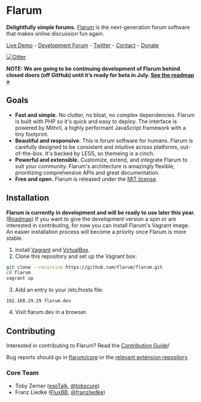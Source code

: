 # Flarum

**Delightfully simple forums.** [Flarum](http://flarum.org) is the next-generation forum software that makes online discussion fun again.

[Live Demo](http://demo.flarum.org) -
[Development Forum](http://discuss.flarum.org) -
[Twitter](http://twitter.com/flarum) -
[Contact](mailto:toby@flarum.org) -
[Donate](http://flarum.org/donate)

[![Gitter](https://badges.gitter.im/Join%20Chat.svg)](https://gitter.im/flarum/flarum)

**NOTE: We are going to be continuing development of Flarum behind closed doors (off GitHub) until it’s ready for beta in July. [See the roadmap »](https://github.com/flarum/core/issues/74)**

## Goals

- **Fast and simple.** No clutter, no bloat, no complex dependencies. Flarum is built with PHP so it's quick and easy to deploy. The interface is powered by Mithril, a highly performant JavaScript framework with a tiny footprint.
- **Beautiful and responsive.** This is forum software for humans. Flarum is carefully designed to be consistent and intuitive across platforms, out-of-the-box. It's backed by LESS, so themeing is a cinch.
- **Powerful and extensible.** Customize, extend, and integrate Flarum to suit your community. Flarum's architecture is amazingly flexible, prioritizing comprehensive APIs and great documentation.
- **Free and open.** Flarum is released under the [MIT license](https://github.com/flarum/flarum/blob/master/LICENSE.txt).

## Installation

**Flarum is currently in development and will be ready to use later this year.** ([Roadmap](http://tobyzerner.com/flarum/)) If you want to give the development version a spin or are interested in contributing, for now you can install Flarum's Vagrant image. An easier installation process will become a priority once Flarum is more stable.

1. Install [Vagrant](https://www.vagrantup.com) and [VirtualBox](https://www.virtualbox.org).
2. Clone this repository and set up the Vagrant box:

  ```sh
  git clone --recursive https://github.com/flarum/flarum.git
  cd flarum
  vagrant up
  ```

3. Add an entry to your /etc/hosts file:

  ```192.168.29.29 flarum.dev```

4. Visit flarum.dev in a browser.

## Contributing

Interested in contributing to Flarum? Read the [Contribution Guide](https://github.com/flarum/flarum/blob/master/CONTRIBUTING.md)!

Bug reports should go in [flarum/core](https://github.com/flarum/core/issues) or the [relevant extension repository](https://github.com/flarum).

### Core Team

- Toby Zerner ([esoTalk](http://esotalk.org), [@tobscure](http://twitter.com/tobscure))
- Franz Liedke ([FluxBB](http://fluxbb.org), [@franzliedke](http://twitter.com/franzliedke))
